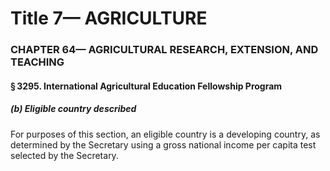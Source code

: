 
# Title 7— AGRICULTURE
### CHAPTER 64— AGRICULTURAL RESEARCH, EXTENSION, AND TEACHING
#### § 3295. International Agricultural Education Fellowship Program
##### (b) Eligible country described

For purposes of this section, an eligible country is a developing country, as determined by the Secretary using a gross national income per capita test selected by the Secretary.
